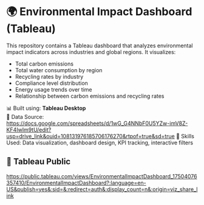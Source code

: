 # 🌍 Environmental Impact Dashboard (Tableau)

This repository contains a Tableau dashboard that analyzes environmental impact indicators across industries and global regions. It visualizes:

- Total carbon emissions
- Total water consumption by region
- Recycling rates by industry
- Compliance level distribution
- Energy usage trends over time
- Relationship between carbon emissions and recycling rates

📊 Built using: **Tableau Desktop**  
📁 Data Source: https://docs.google.com/spreadsheets/d/1wG_G4NNbF0U5YZw-imV8Z-KF4IwIm9tU/edit?usp=drive_link&ouid=108131976185706176270&rtpof=true&sd=true
🧩 Skills Used: Data visualization, dashboard design, KPI tracking, interactive filters


## 🔗 Tableau Public
https://public.tableau.com/views/EnvironmentalImpactDashboard_17504076357410/EnvironmentalImpactDashboard?:language=en-US&publish=yes&:sid=&:redirect=auth&:display_count=n&:origin=viz_share_link
